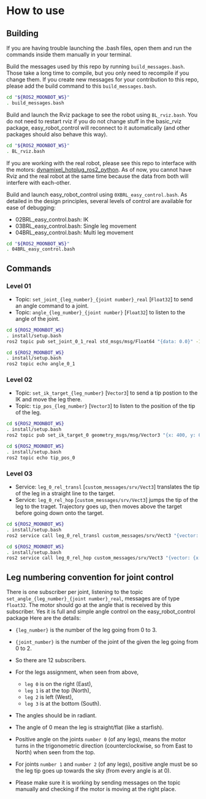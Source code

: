 # How to use

## Building

If you are having trouble launching the .bash files, open them and run the commands inside them manually in your terminal.

Build the messages used by this repo by running `build_messages.bash`. Those take a long time to compile, but you only need to recompile if you change them.
If you create new messages for your contribution to this repo, please add the build command to this `build_messages.bash`.

```bash
cd "${ROS2_MOONBOT_WS}" 
. build_messages.bash
```

Build and launch the Rviz package to see the robot using `BL_rviz.bash`. You do not need to restart rviz if you do not change stuff in the basic_rviz package, easy_robot_control will reconnect to it automatically (and other packages should also behave this way).

```bash
cd "${ROS2_MOONBOT_WS}" 
. BL_rviz.bash
```

If you are working with the real robot, please see this repo to interface with the motors: [dynamixel_hotplug_ros2_python](https://github.com/hubble14567/dynamixel_hotplug_ros2_python). As of now, you cannot have Rviz and the real robot at the same time because the data from both will interfere with each-other.

Build and launch easy_robot_control using `0XBRL_easy_control.bash`. As detailed in the design principles, several levels of control are available for ease of debugging:
- 02BRL_easy_control.bash: IK 
- 03BRL_easy_control.bash: Single leg movement
- 04BRL_easy_control.bash: Multi leg movement

```bash
cd "${ROS2_MOONBOT_WS}" 
. 04BRL_easy_control.bash
```

## Commands

### Level 01

- Topic: `set_joint_{leg_number}_{joint number}_real` [`Float32`] to send an angle command to a joint.
- Topic: `angle_{leg_number}_{joint number}` [`Float32`] to listen to the angle of the joint.

```bash
cd ${ROS2_MOONBOT_WS}
. install/setup.bash
ros2 topic pub set_joint_0_1_real std_msgs/msg/Float64 "{data: 0.0}" -1
```

```bash
cd ${ROS2_MOONBOT_WS}
. install/setup.bash
ros2 topic echo angle_0_1
```

### Level 02

- Topic: `set_ik_target_{leg_number}` [`Vector3`] to send a tip postion to the IK and move the leg there.
- Topic: `tip_pos_{leg_number}` [`Vector3`] to listen to the position of the tip of the leg.

```bash
cd ${ROS2_MOONBOT_WS}
. install/setup.bash
ros2 topic pub set_ik_target_0 geometry_msgs/msg/Vector3 "{x: 400, y: 0, z: -100}" -1
```

```bash
cd ${ROS2_MOONBOT_WS}
. install/setup.bash
ros2 topic echo tip_pos_0
```

### Level 03

- Service: `leg_0_rel_transl` [`custom_messages/srv/Vect3`] translates the tip of the leg in a straight line to the target.
- Service: `leg_0_rel_hop` [`custom_messages/srv/Vect3`] jumps the tip of the leg to the traget. Trajectory goes up, then moves above the target before going down onto the target.

```bash
cd ${ROS2_MOONBOT_WS}
. install/setup.bash
ros2 service call leg_0_rel_transl custom_messages/srv/Vect3 "{vector: {x: 400, y: 0, z: -100}}"
```

```bash
cd ${ROS2_MOONBOT_WS}
. install/setup.bash
ros2 service call leg_0_rel_hop custom_messages/srv/Vect3 "{vector: {x: 400, y: 100, z: -100}}"
```

## Leg numbering convention for joint control

There is one subscriber per joint, listening to the topic `set_angle_{leg_number}_{joint number}_real`, 
messages are of type `float32`. The motor should go at the angle that is received by this subscriber. 
Yes it is full and simple angle control on the easy_robot_control package Here are the details:
- `{leg_number}` is the number of the leg going from 0 to 3.
- `{joint_number}` is the number of the joint of the given the leg going from 0 to 2.
- So there are 12 subscribers.

- For the legs assignment, when seen from above, 
  - `leg 0` is on the right (East), 
  - `leg 1` is at the top (North),
  - `leg 2` is left (West), 
  - `leg 3` is at the bottom (South).

- The angles should be in radiant.

- The angle of 0 mean the leg is straight/flat (like a starfish).

- Positive angle on the joints `number 0` (of any legs), means the motor turns in the trigonometric direction 
(counterclockwise, so from East to North) when seen from the top.
- For joints `number 1` and `number 2` (of any legs), positive angle must be so the leg tip goes up towards the sky (from every angle is at 0).

- Please make sure it is working by sending messages on the topic manually and checking if the motor is moving at the right place.

